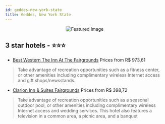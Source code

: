 ```yaml
---
id: geddes-new-york-state
title: Geddes, New York State
---
```


<center><img src="https://i.travelapi.com/hotels/1000000/900000/898300/898257/d6d3fb2b_z.jpg" alt="Featured Image" /></center>


##  3 star hotels - ⭐️⭐️⭐️

-    [Best Western The Inn At The Fairgrounds](https://us.hurb.com/hotels/geddes/best-western-the-inn-at-the-fairgrounds-JNP-JP815981?cmp=18055) Prices from R$ 973,61
   > Take advantage of recreation opportunities such as a fitness center, or other amenities including complimentary wireless Internet access and gift shops/newsstands.
-    [Clarion Inn & Suites Fairgrounds](https://us.hurb.com/hotels/geddes/clarion-inn-suites-fairgrounds-JNP-JP068065?cmp=18055) Prices from R$ 398,72
   > Take advantage of recreation opportunities such as a seasonal outdoor pool, or other amenities including complimentary wireless Internet access and wedding services. This hotel also features a television in a common area, a picnic area, and a banquet
